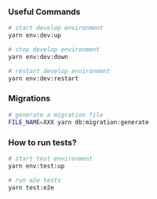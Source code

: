 ### Useful Commands

```bash
# start develop environment
yarn env:dev:up

# stop develop environment
yarn env:dev:down

# restart develop environment
yarn env:dev:restart
```

### Migrations

```bash
# generate a migration file
FILE_NAME=XXX yarn db:migration:generate
```

### How to run tests?

```bash
# start test environment
yarn env:test:up

# run e2e tests
yarn test:e2e
```
